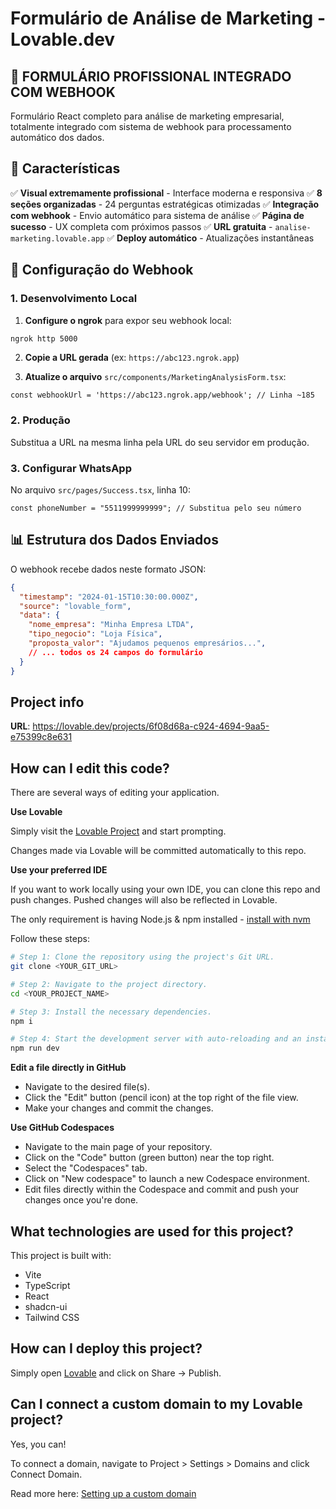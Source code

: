 # Formulário de Análise de Marketing - Lovable.dev

## 🚀 **FORMULÁRIO PROFISSIONAL INTEGRADO COM WEBHOOK**

Formulário React completo para análise de marketing empresarial, totalmente integrado com sistema de webhook para processamento automático dos dados.

## 🎯 **Características**

✅ **Visual extremamente profissional** - Interface moderna e responsiva
✅ **8 seções organizadas** - 24 perguntas estratégicas otimizadas
✅ **Integração com webhook** - Envio automático para sistema de análise
✅ **Página de sucesso** - UX completa com próximos passos
✅ **URL gratuita** - `analise-marketing.lovable.app`
✅ **Deploy automático** - Atualizações instantâneas

## 🔧 **Configuração do Webhook**

### **1. Desenvolvimento Local**

1. **Configure o ngrok** para expor seu webhook local:
```bash
ngrok http 5000
```

2. **Copie a URL gerada** (ex: `https://abc123.ngrok.app`)

3. **Atualize o arquivo** `src/components/MarketingAnalysisForm.tsx`:
```tsx
const webhookUrl = 'https://abc123.ngrok.app/webhook'; // Linha ~185
```

### **2. Produção**

Substitua a URL na mesma linha pela URL do seu servidor em produção.

### **3. Configurar WhatsApp**

No arquivo `src/pages/Success.tsx`, linha 10:
```tsx
const phoneNumber = "5511999999999"; // Substitua pelo seu número
```

## 📊 **Estrutura dos Dados Enviados**

O webhook recebe dados neste formato JSON:
```json
{
  "timestamp": "2024-01-15T10:30:00.000Z",
  "source": "lovable_form", 
  "data": {
    "nome_empresa": "Minha Empresa LTDA",
    "tipo_negocio": "Loja Física",
    "proposta_valor": "Ajudamos pequenos empresários...",
    // ... todos os 24 campos do formulário
  }
}
```

## Project info

**URL**: https://lovable.dev/projects/6f08d68a-c924-4694-9aa5-e75399c8e631

## How can I edit this code?

There are several ways of editing your application.

**Use Lovable**

Simply visit the [Lovable Project](https://lovable.dev/projects/6f08d68a-c924-4694-9aa5-e75399c8e631) and start prompting.

Changes made via Lovable will be committed automatically to this repo.

**Use your preferred IDE**

If you want to work locally using your own IDE, you can clone this repo and push changes. Pushed changes will also be reflected in Lovable.

The only requirement is having Node.js & npm installed - [install with nvm](https://github.com/nvm-sh/nvm#installing-and-updating)

Follow these steps:

```sh
# Step 1: Clone the repository using the project's Git URL.
git clone <YOUR_GIT_URL>

# Step 2: Navigate to the project directory.
cd <YOUR_PROJECT_NAME>

# Step 3: Install the necessary dependencies.
npm i

# Step 4: Start the development server with auto-reloading and an instant preview.
npm run dev
```

**Edit a file directly in GitHub**

- Navigate to the desired file(s).
- Click the "Edit" button (pencil icon) at the top right of the file view.
- Make your changes and commit the changes.

**Use GitHub Codespaces**

- Navigate to the main page of your repository.
- Click on the "Code" button (green button) near the top right.
- Select the "Codespaces" tab.
- Click on "New codespace" to launch a new Codespace environment.
- Edit files directly within the Codespace and commit and push your changes once you're done.

## What technologies are used for this project?

This project is built with:

- Vite
- TypeScript
- React
- shadcn-ui
- Tailwind CSS

## How can I deploy this project?

Simply open [Lovable](https://lovable.dev/projects/6f08d68a-c924-4694-9aa5-e75399c8e631) and click on Share -> Publish.

## Can I connect a custom domain to my Lovable project?

Yes, you can!

To connect a domain, navigate to Project > Settings > Domains and click Connect Domain.

Read more here: [Setting up a custom domain](https://docs.lovable.dev/features/custom-domain#custom-domain)
